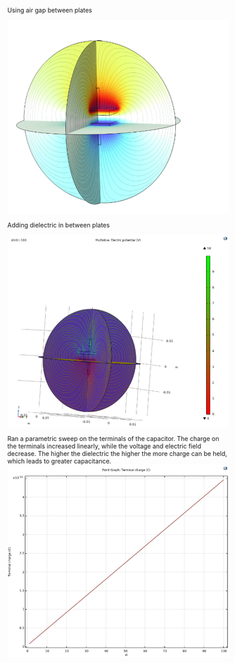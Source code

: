 Using air gap between plates 

![alt text](https://github.com/jrab5050/ComsolDCCapSim/blob/main/Result.png?raw=true)

Adding dielectric in between plates

![alt text](https://github.com/jrab5050/ComsolDCCapSim/blob/main/DielectricResult.png?raw=true)


Ran a parametric sweep on the terminals of the capacitor. The charge on the terminals increased linearly, while the voltage and electric field decrease.
The higher the dielectric the higher the more charge can be held, which leads to greater capacitance. 
![alt text](https://github.com/jrab5050/ComsolDCCapSim/blob/main/ChargeVdi.png?raw=true)
